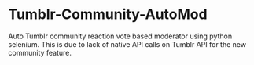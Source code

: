 # Tumblr-Community-AutoMod
Auto Tumblr community reaction vote based moderator using python selenium. This is due to lack of native API calls on Tumblr API for the new community feature.
